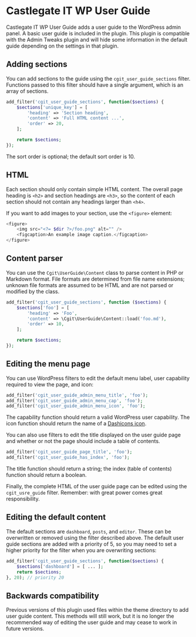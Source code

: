# Castlegate IT WP User Guide #

Castlegate IT WP User Guide adds a user guide to the WordPress admin panel. A basic user guide is included in the plugin. This plugin is compatible with the Admin Tweaks plugin and will hide some information in the default guide depending on the settings in that plugin.

## Adding sections ##

You can add sections to the guide using the `cgit_user_guide_sections` filter. Functions passed to this filter should have a single argument, which is an array of sections.

~~~ php
add_filter('cgit_user_guide_sections', function($sections) {
    $sections['unique_key'] = [
        'heading' => 'Section heading',
        'content' => 'Full HTML content ...',
        'order' => 20,
    ];

    return $sections;
});
~~~

The sort order is optional; the default sort order is 10.

## HTML ##

Each section should only contain simple HTML content. The overall page heading is `<h2>` and section headings are `<h3>`, so the content of each section should not contain any headings larger than `<h4>`.

If you want to add images to your section, use the `<figure>` element:

~~~ php
<figure>
    <img src="<?= $dir ?>/foo.png" alt="" />
    <figcaption>An example image caption.</figcaption>
</figure>
~~~

## Content parser ##

You can use the `Cgit\UserGuide\Content` class to parse content in PHP or Markdown format. File formats are determined from file name extensions; unknown file formats are assumed to be HTML and are not parsed or modified by the class.

~~~ php
add_filter('cgit_user_guide_sections', function ($sections) {
    $sections['foo'] = [
        'heading' => 'Foo',
        'content' => \Cgit\UserGuide\Content::load('foo.md'),
        'order' => 10,
    ];

    return $sections;
});
~~~

## Editing the menu page ##

You can use WordPress filters to edit the default menu label, user capability required to view the page, and icon:

~~~ php
add_filter('cgit_user_guide_admin_menu_title', 'foo');
add_filter('cgit_user_guide_admin_menu_cap', 'foo');
add_filter('cgit_user_guide_admin_menu_icon', 'foo');
~~~

The capability function should return a valid WordPress user capability. The icon function should return the name of a [Dashicons icon](https://developer.wordpress.org/resource/dashicons/).

You can also use filters to edit the title displayed on the user guide page and whether or not the page should include a table of contents.

~~~ php
add_filter('cgit_user_guide_page_title', 'foo');
add_filter('cgit_user_guide_has_index', 'foo');
~~~

The title function should return a string; the index (table of contents) function should return a boolean.

Finally, the complete HTML of the user guide page can be edited using the `cgit_usre_guide` filter. Remember: with great power comes great responsibility.

## Editing the default content ##

The default sections are `dashboard`, `posts`, and `editor`. These can be overwritten or removed using the filter described above. The default user guide sections are added with a priority of 5, so you may need to set a higher priority for the filter when you are overwriting sections:

~~~ php
add_filter('cgit_user_guide_sections', function($sections) {
    $sections['dashboard'] = [ ... ];
    return $sections;
}, 20); // priority 20
~~~

## Backwards compatibility ##

Previous versions of this plugin used files within the theme directory to add user guide content. This methods will still work, but it is no longer the recommended way of editing the user guide and may cease to work in future versions.

